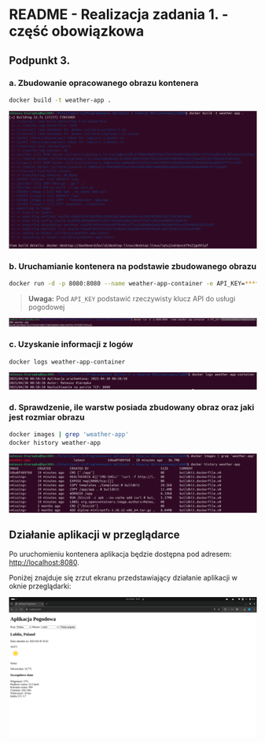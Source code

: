 # README - Realizacja zadania 1. - część obowiązkowa

## Podpunkt 3.

### a. Zbudowanie opracowanego obrazu kontenera

```bash
docker build -t weather-app .
```

![Zbudowanie obrazu](screenshots/build.png)

### b. Uruchamianie kontenera na podstawie zbudowanego obrazu

```bash
docker run -d -p 8080:8080 --name weather-app-container -e API_KEY=****************** weather-app
```

> **Uwaga:** Pod `API_KEY` podstawić rzeczywisty klucz API do usługi pogodowej

![Uruchomienie kontenera](screenshots/run.png)

### c. Uzyskanie informacji z logów

```bash
docker logs weather-app-container
```

![Uzyskanie logów](screenshots/logs.png)

### d. Sprawdzenie, ile warstw posiada zbudowany obraz oraz jaki jest rozmiar obrazu

```bash
docker images | grep 'weather-app'
docker history weather-app
```

![Sprawdzenie ilości warstw i rozmiaru obrazu](screenshots/size_and_layers.png)

## Działanie aplikacji w przeglądarce

Po uruchomieniu kontenera aplikacja będzie dostępna pod adresem: [http://localhost:8080](http://localhost:8080).

Poniżej znajduje się zrzut ekranu przedstawiający działanie aplikacji w oknie przeglądarki:

![Działanie aplikacji](screenshots/web.png)
